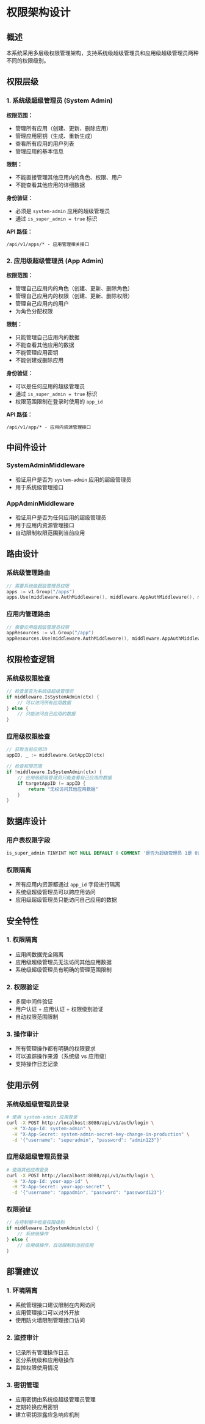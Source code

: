 # 权限架构设计

## 概述

本系统采用多层级权限管理架构，支持系统级超级管理员和应用级超级管理员两种不同的权限级别。

## 权限层级

### 1. 系统级超级管理员 (System Admin)

**权限范围：**
- 管理所有应用（创建、更新、删除应用）
- 管理应用密钥（生成、重新生成）
- 查看所有应用的用户列表
- 管理应用的基本信息

**限制：**
- 不能直接管理其他应用内的角色、权限、用户
- 不能查看其他应用的详细数据

**身份验证：**
- 必须是 `system-admin` 应用的超级管理员
- 通过 `is_super_admin = true` 标识

**API 路径：**
```
/api/v1/apps/* - 应用管理相关接口
```

### 2. 应用级超级管理员 (App Admin)

**权限范围：**
- 管理自己应用内的角色（创建、更新、删除角色）
- 管理自己应用内的权限（创建、更新、删除权限）
- 管理自己应用内的用户
- 为角色分配权限

**限制：**
- 只能管理自己应用内的数据
- 不能查看其他应用的数据
- 不能管理应用密钥
- 不能创建或删除应用

**身份验证：**
- 可以是任何应用的超级管理员
- 通过 `is_super_admin = true` 标识
- 权限范围限制在登录时使用的 `app_id`

**API 路径：**
```
/api/v1/app/* - 应用内资源管理接口
```

## 中间件设计

### SystemAdminMiddleware
- 验证用户是否为 `system-admin` 应用的超级管理员
- 用于系统级管理接口

### AppAdminMiddleware
- 验证用户是否为任何应用的超级管理员
- 用于应用内资源管理接口
- 自动限制权限范围到当前应用

## 路由设计

### 系统级管理路由
```go
// 需要系统级超级管理员权限
apps := v1.Group("/apps")
apps.Use(middleware.AuthMiddleware(), middleware.AppAuthMiddleware(), middleware.SystemAdminMiddleware())
```

### 应用内管理路由
```go
// 需要应用级超级管理员权限
appResources := v1.Group("/app")
appResources.Use(middleware.AuthMiddleware(), middleware.AppAuthMiddleware(), middleware.AppAdminMiddleware())
```

## 权限检查逻辑

### 系统级权限检查
```go
// 检查是否为系统级超级管理员
if middleware.IsSystemAdmin(ctx) {
    // 可以访问所有应用数据
} else {
    // 只能访问自己应用的数据
}
```

### 应用级权限检查
```go
// 获取当前应用ID
appID, _ := middleware.GetAppID(ctx)

// 检查权限范围
if !middleware.IsSystemAdmin(ctx) {
    // 应用级超级管理员只能查看自己应用的数据
    if targetAppID != appID {
        return "无权访问其他应用数据"
    }
}
```

## 数据库设计

### 用户表权限字段
```sql
is_super_admin TINYINT NOT NULL DEFAULT 0 COMMENT '是否为超级管理员 1是 0否'
```

### 权限隔离
- 所有应用内资源都通过 `app_id` 字段进行隔离
- 系统级超级管理员可以跨应用访问
- 应用级超级管理员只能访问自己应用的数据

## 安全特性

### 1. 权限隔离
- 应用间数据完全隔离
- 应用级超级管理员无法访问其他应用数据
- 系统级超级管理员有明确的管理范围限制

### 2. 权限验证
- 多层中间件验证
- 用户认证 + 应用认证 + 权限级别验证
- 自动权限范围限制

### 3. 操作审计
- 所有管理操作都有明确的权限要求
- 可以追踪操作来源（系统级 vs 应用级）
- 支持操作日志记录

## 使用示例

### 系统级超级管理员登录
```bash
# 使用 system-admin 应用登录
curl -X POST http://localhost:8080/api/v1/auth/login \
  -H "X-App-Id: system-admin" \
  -H "X-App-Secret: system-admin-secret-key-change-in-production" \
  -d '{"username": "superadmin", "password": "admin123"}'
```

### 应用级超级管理员登录
```bash
# 使用其他应用登录
curl -X POST http://localhost:8080/api/v1/auth/login \
  -H "X-App-Id: your-app-id" \
  -H "X-App-Secret: your-app-secret" \
  -d '{"username": "appadmin", "password": "password123"}'
```

### 权限验证
```go
// 在控制器中检查权限级别
if middleware.IsSystemAdmin(ctx) {
    // 系统级操作
} else {
    // 应用级操作，自动限制到当前应用
}
```

## 部署建议

### 1. 环境隔离
- 系统管理接口建议限制在内网访问
- 应用管理接口可以对外开放
- 使用防火墙限制管理接口访问

### 2. 监控审计
- 记录所有管理操作日志
- 区分系统级和应用级操作
- 监控权限使用情况

### 3. 密钥管理
- 应用密钥由系统级超级管理员管理
- 定期轮换应用密钥
- 建立密钥泄露应急响应机制
